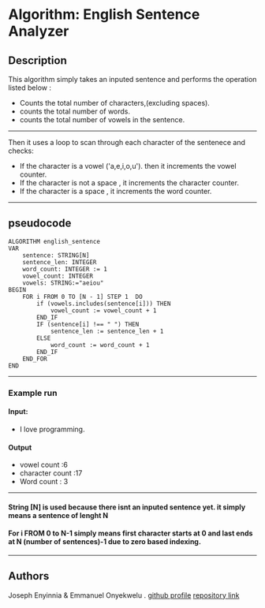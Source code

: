 # Algorithm: English Sentence Analyzer
## Description
This  algorithm simply takes an inputed sentence and performs the operation listed below :
  - Counts the total number of characters,(excluding spaces).
  - counts the total number of words.
  - counts the total number of vowels in the sentence.
  ---

 Then it  uses a loop to scan through each character of the sentenece and checks:
  - If the character is a vowel ('a,e,i,o,u'). then it increments the vowel counter.
  - If the character is not a space , it increments the character counter.
  - If the character is a space , it increments the word counter.

  --- 
  ## pseudocode


```text
ALGORITHM english_sentence
VAR
    sentence: STRING[N]
    sentence_len: INTEGER
    word_count: INTEGER := 1
    vowel_count: INTEGER
    vowels: STRING:="aeiou"
BEGIN
    FOR i FROM 0 TO [N - 1] STEP 1  DO
        if (vowels.includes(sentence[i])) THEN
            vowel_count := vowel_count + 1
        END_IF
        IF (sentence[i] !== " ") THEN
            sentence_len := sentence_len + 1
        ELSE
            word_count := word_count + 1
        END_IF
    END_FOR
END
```
---
### Example run

#### Input:
 - I love programming.

#### Output
- vowel count :6
- character count :17
- Word count : 3
---
 #### String [N] is used because there isnt an inputed sentence yet. it simply means a sentence of lenght N
#### For i FROM 0 to N-1 simply means first character starts at 0 and last ends at N (number of sentences)-1 due to zero based indexing.
---
## Authors 
Joseph Enyinnia & Emmanuel Onyekwelu .
[github profile](https://github.com/Jacechidubem)
[repository link]()

